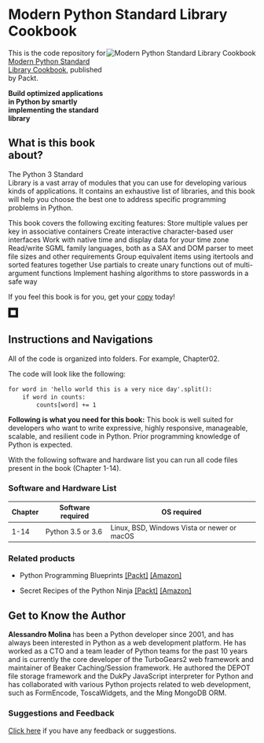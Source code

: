 # Modern Python Standard Library Cookbook

<a href="https://www.packtpub.com/application-development/modern-python-standard-library-cookbook?utm_source=github&utm_medium=repository&utm_campaign=9781788830829 "><img src="https://d255esdrn735hr.cloudfront.net/sites/default/files/imagecache/ppv4_main_book_cover/B09814_MockupCoverNew.png" alt="Modern Python Standard Library Cookbook" height="256px" align="right"></a>

This is the code repository for [Modern Python Standard Library Cookbook](https://www.packtpub.com/application-development/modern-python-standard-library-cookbook?utm_source=github&utm_medium=repository&utm_campaign=9781788830829 ), published by Packt.

**Build optimized applications in Python by smartly implementing the standard library**

## What is this book about?
The Python 3 Standard Library is a vast array of modules that you can use for developing various kinds of applications. It contains an exhaustive list of libraries, and this book will help you choose the best one to address specific programming problems in Python.

This book covers the following exciting features:
Store multiple values per key in associative containers 
Create interactive character-based user interfaces 
Work with native time and display data for your time zone 
Read/write SGML family languages, both as a SAX and DOM parser to meet file sizes and other requirements 
Group equivalent items using itertools and sorted features together 
Use partials to create unary functions out of multi-argument functions 
Implement hashing algorithms to store passwords in a safe way 

If you feel this book is for you, get your [copy](https://www.amazon.com/dp/1788830822) today!

<a href="https://www.packtpub.com/?utm_source=github&utm_medium=banner&utm_campaign=GitHubBanner"><img src="https://raw.githubusercontent.com/PacktPublishing/GitHub/master/GitHub.png" 
alt="https://www.packtpub.com/" border="5" /></a>

## Instructions and Navigations
All of the code is organized into folders. For example, Chapter02.

The code will look like the following:
```
for word in 'hello world this is a very nice day'.split():
    if word in counts:
        counts[word] += 1
```

**Following is what you need for this book:**
This book is well suited for developers who want to write expressive, highly responsive, manageable, scalable, and resilient code in Python. Prior programming knowledge of Python is expected.

With the following software and hardware list you can run all code files present in the book (Chapter 1-14).
### Software and Hardware List
| Chapter | Software required | OS required |
| -------- | ------------------------------------ | ----------------------------------- |
| 1-14 | Python 3.5 or 3.6 | Linux, BSD, Windows Vista or newer or macOS |


### Related products
* Python Programming Blueprints [[Packt]](https://www.packtpub.com/application-development/python-programming-blueprints?utm_source=github&utm_medium=repository&utm_campaign=9781786468161 ) [[Amazon]](https://www.amazon.com/dp/1786468166)

* Secret Recipes of the Python Ninja [[Packt]](https://www.packtpub.com/application-development/secret-recipes-python-ninja?utm_source=github&utm_medium=repository&utm_campaign=9781788294874 ) [[Amazon]](https://www.amazon.com/dp/B07BYBMGQT)

## Get to Know the Author
**Alessandro Molina**
has been a Python developer since 2001, and has always been interested in Python as a web development platform. He has worked as a CTO and a team leader of Python teams for the past 10 years and is currently the core developer of the TurboGears2 web framework and maintainer of Beaker Caching/Session framework. He authored the DEPOT file storage framework and the DukPy JavaScript interpreter for Python and has collaborated with various Python projects related to web development, such as FormEncode, ToscaWidgets, and the Ming MongoDB ORM.

### Suggestions and Feedback
[Click here](https://docs.google.com/forms/d/e/1FAIpQLSdy7dATC6QmEL81FIUuymZ0Wy9vH1jHkvpY57OiMeKGqib_Ow/viewform) if you have any feedback or suggestions.

